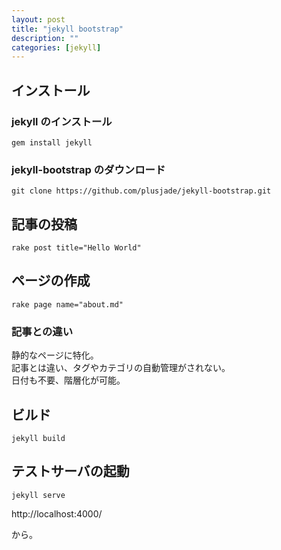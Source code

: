 ```yaml
---
layout: post
title: "jekyll bootstrap"
description: ""
categories: [jekyll]
---
```





## インストール





### jekyll のインストール

    gem install jekyll





### jekyll-bootstrap のダウンロード

    git clone https://github.com/plusjade/jekyll-bootstrap.git







## 記事の投稿

    rake post title="Hello World"



## ページの作成

    rake page name="about.md"





 <!-- more -->





### 記事との違い

静的なページに特化。  
記事とは違い、タグやカテゴリの自動管理がされない。  
日付も不要、階層化が可能。





## ビルド

    jekyll build






## テストサーバの起動

    jekyll serve

http://localhost:4000/

から。







